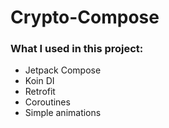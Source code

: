 # Crypto-Compose

### What I used in this project:

- Jetpack Compose
- Koin DI
- Retrofit
- Coroutines
- Simple animations
